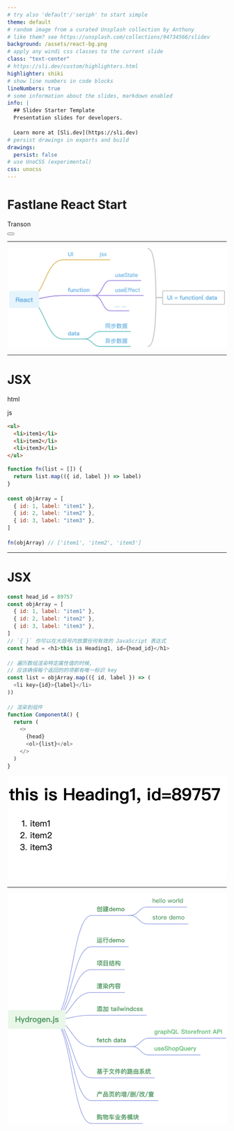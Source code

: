 ```yaml
---
# try also 'default'/'seriph' to start simple
theme: default
# random image from a curated Unsplash collection by Anthony
# like them? see https://unsplash.com/collections/94734566/slidev
background: /assets/react-bg.png
# apply any windi css classes to the current slide
class: "text-center"
# https://sli.dev/custom/highlighters.html
highlighter: shiki
# show line numbers in code blocks
lineNumbers: true
# some information about the slides, markdown enabled
info: |
  ## Slidev Starter Template
  Presentation slides for developers.

  Learn more at [Sli.dev](https://sli.dev)
# persist drawings in exports and build
drawings:
  persist: false
# use UnoCSS (experimental)
css: unocss
---
```


# Fastlane React Start

<div class="pt-12">
  <span @click="$slidev.nav.next" class="px-2 py-1 rounded cursor-pointer" hover="bg-white bg-opacity-10">
    Transon <carbon:arrow-right class="inline"/>
  </span>
</div>

<div class="abs-br m-6 flex gap-2">
  <button @click="$slidev.nav.openInEditor()" title="Open in Editor" class="text-xl icon-btn opacity-50 !border-none !hover:text-white">
    <carbon:edit />
  </button>
  <a href="https://github.com/quanscheng/fastlane-react-start" target="_blank" alt="GitHub"
    class="text-xl icon-btn opacity-50 !border-none !hover:text-white">
    <carbon-logo-github />
  </a>
</div>

---

<img border="rounded" src="/assets/React-mind-01.png">

---

# JSX

<Col2>

<p>html</p>

<p>js</p>

```html {all|2-4|all}
<ul>
  <li>item1</li>
  <li>item2</li>
  <li>item3</li>
</ul>
```

```js {}
function fn(list = []) {
  return list.map(({ id, label }) => label)
}

const objArray = [
  { id: 1, label: "item1" },
  { id: 2, label: "item2" },
  { id: 3, label: "item3" },
]

fn(objArray) // ['item1', 'item2', 'item3']
```

</Col2>

---

# JSX

<Col2>

```js {all}
const head_id = 89757
const objArray = [
  { id: 1, label: "item1" },
  { id: 2, label: "item2" },
  { id: 3, label: "item3" },
]
// `{ }` 你可以在大括号内放置任何有效的 JavaScript 表达式
const head = <h1>this is Heading1, id={head_id}</h1>

// 遍历数组渲染特定属性值的时候,
// 应该确保每个返回的的项都有唯一标识 key
const list = objArray.map(({ id, label }) => (
  <li key={id}>{label}</li>
))

// 渲染到组件
function ComponentA() {
  return (
    <>
      {head}
      <ol>{list}</ol>
    </>
  )
}
```

[<img border="rounded" src="/assets/RenderJSX1.png" mt="30">](https://codesandbox.io/s/jsx-demo-1-yp3slu?file=/src/App.js)

</Col2>

---

<img border="rounded" src="/assets/Hydrogen-mind.png" class="h-120 row-reverse">
